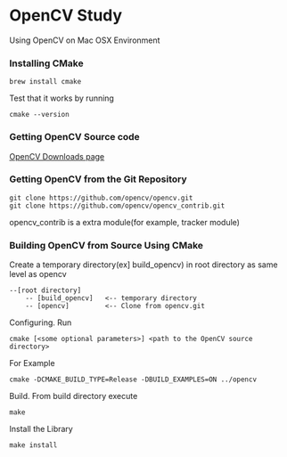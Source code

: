 # OpenCV Study
Using OpenCV on Mac OSX Environment

### Installing CMake
```
brew install cmake
```
Test that it works by running
```
cmake --version
```

### Getting OpenCV Source code
[OpenCV Downloads page](https://opencv.org/releases/)

### Getting OpenCV from the Git Repository
```
git clone https://github.com/opencv/opencv.git
git clone https://github.com/opencv/opencv_contrib.git
```
opencv_contrib is a extra module(for example, tracker module)

### Building OpenCV from Source Using CMake
Create a temporary directory(ex] build_opencv) in root directory as same level as opencv
```
--[root directory]
    -- [build_opencv]   <-- temporary directory
    -- [opencv]         <-- Clone from opencv.git
```

Configuring. Run 
```
cmake [<some optional parameters>] <path to the OpenCV source directory>
```
For Example
```
cmake -DCMAKE_BUILD_TYPE=Release -DBUILD_EXAMPLES=ON ../opencv
```

Build. From build directory execute
```
make
```

Install the Library
```
make install
```

